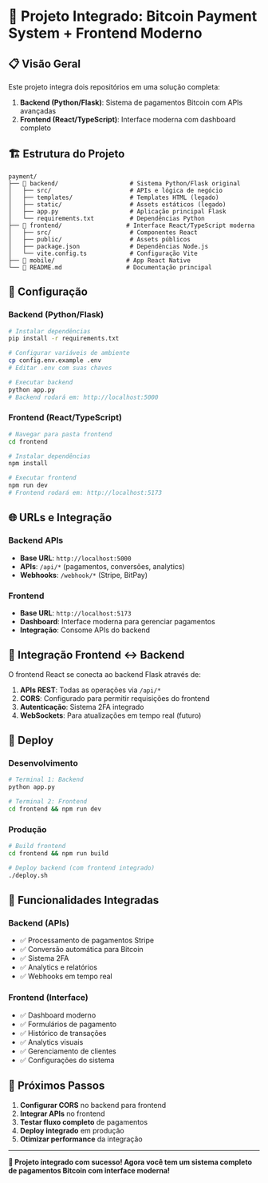 # 🚀 Projeto Integrado: Bitcoin Payment System + Frontend Moderno

## 📋 Visão Geral

Este projeto integra dois repositórios em uma solução completa:

1. **Backend (Python/Flask)**: Sistema de pagamentos Bitcoin com APIs avançadas
2. **Frontend (React/TypeScript)**: Interface moderna com dashboard completo

## 🏗️ Estrutura do Projeto

```
payment/
├── 📁 backend/                    # Sistema Python/Flask original
│   ├── src/                      # APIs e lógica de negócio
│   ├── templates/                # Templates HTML (legado)
│   ├── static/                   # Assets estáticos (legado)
│   ├── app.py                    # Aplicação principal Flask
│   └── requirements.txt          # Dependências Python
├── 📁 frontend/                  # Interface React/TypeScript moderna
│   ├── src/                      # Componentes React
│   ├── public/                   # Assets públicos
│   ├── package.json              # Dependências Node.js
│   └── vite.config.ts            # Configuração Vite
├── 📁 mobile/                    # App React Native
└── 📄 README.md                  # Documentação principal
```

## 🔧 Configuração

### Backend (Python/Flask)
```bash
# Instalar dependências
pip install -r requirements.txt

# Configurar variáveis de ambiente
cp config.env.example .env
# Editar .env com suas chaves

# Executar backend
python app.py
# Backend rodará em: http://localhost:5000
```

### Frontend (React/TypeScript)
```bash
# Navegar para pasta frontend
cd frontend

# Instalar dependências
npm install

# Executar frontend
npm run dev
# Frontend rodará em: http://localhost:5173
```

## 🌐 URLs e Integração

### Backend APIs
- **Base URL**: `http://localhost:5000`
- **APIs**: `/api/*` (pagamentos, conversões, analytics)
- **Webhooks**: `/webhook/*` (Stripe, BitPay)

### Frontend
- **Base URL**: `http://localhost:5173`
- **Dashboard**: Interface moderna para gerenciar pagamentos
- **Integração**: Consome APIs do backend

## 🔗 Integração Frontend ↔ Backend

O frontend React se conecta ao backend Flask através de:

1. **APIs REST**: Todas as operações via `/api/*`
2. **CORS**: Configurado para permitir requisições do frontend
3. **Autenticação**: Sistema 2FA integrado
4. **WebSockets**: Para atualizações em tempo real (futuro)

## 🚀 Deploy

### Desenvolvimento
```bash
# Terminal 1: Backend
python app.py

# Terminal 2: Frontend
cd frontend && npm run dev
```

### Produção
```bash
# Build frontend
cd frontend && npm run build

# Deploy backend (com frontend integrado)
./deploy.sh
```

## 📱 Funcionalidades Integradas

### Backend (APIs)
- ✅ Processamento de pagamentos Stripe
- ✅ Conversão automática para Bitcoin
- ✅ Sistema 2FA
- ✅ Analytics e relatórios
- ✅ Webhooks em tempo real

### Frontend (Interface)
- ✅ Dashboard moderno
- ✅ Formulários de pagamento
- ✅ Histórico de transações
- ✅ Analytics visuais
- ✅ Gerenciamento de clientes
- ✅ Configurações do sistema

## 🔄 Próximos Passos

1. **Configurar CORS** no backend para frontend
2. **Integrar APIs** no frontend
3. **Testar fluxo completo** de pagamentos
4. **Deploy integrado** em produção
5. **Otimizar performance** da integração

---

**🎉 Projeto integrado com sucesso! Agora você tem um sistema completo de pagamentos Bitcoin com interface moderna!**
